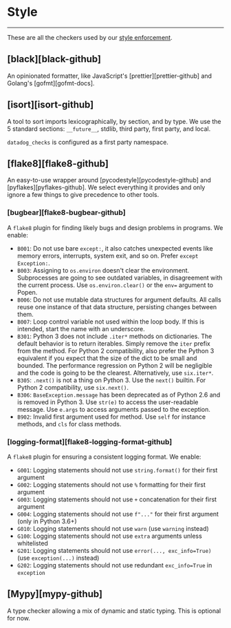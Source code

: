 # Style

-----

These are all the checkers used by our [style enforcement](../ddev/plugins.md#style).

## [black][black-github]

An opinionated formatter, like JavaScript's [prettier][prettier-github] and Golang's [gofmt][gofmt-docs].

## [isort][isort-github]

A tool to sort imports lexicographically, by section, and by type. We use the 5 standard sections: `__future__`, stdlib, third party, first party, and local.

`datadog_checks` is configured as a first party namespace.

## [flake8][flake8-github]

An easy-to-use wrapper around [pycodestyle][pycodestyle-github] and [pyflakes][pyflakes-github]. We select everything it provides and only ignore a few things to give precedence to other tools.

### [bugbear][flake8-bugbear-github]

A `flake8` plugin for finding likely bugs and design problems in programs. We enable:

- `B001`: Do not use bare `except:`, it also catches unexpected events like memory errors, interrupts, system exit, and so on. Prefer `except Exception:`.
- `B003`: Assigning to `os.environ` doesn't clear the environment. Subprocesses are going to see outdated variables, in disagreement with the current process. Use `os.environ.clear()` or the `env=` argument to Popen.
- `B006`: Do not use mutable data structures for argument defaults. All calls reuse one instance of that data structure, persisting changes between them.
- `B007`: Loop control variable not used within the loop body. If this is intended, start the name with an underscore.
- `B301`: Python 3 does not include `.iter*` methods on dictionaries. The default behavior is to return iterables. Simply remove the `iter` prefix from the method. For Python 2 compatibility, also prefer the Python 3 equivalent if you expect that the size of the dict to be small and bounded. The performance regression on Python 2 will be negligible and the code is going to be the clearest. Alternatively, use `six.iter*`.
- `B305`: `.next()` is not a thing on Python 3. Use the `next()` builtin. For Python 2 compatibility, use `six.next()`.
- `B306`: `BaseException.message` has been deprecated as of Python 2.6 and is removed in Python 3. Use `str(e)` to access the user-readable message. Use `e.args` to access arguments passed to the exception.
- `B902`: Invalid first argument used for method. Use `self` for instance methods, and `cls` for class methods.

### [logging-format][flake8-logging-format-github]

A `flake8` plugin for ensuring a consistent logging format. We enable:

-  `G001`: Logging statements should not use `string.format()` for their first argument
-  `G002`: Logging statements should not use `%` formatting for their first argument
-  `G003`: Logging statements should not use `+` concatenation for their first argument
-  `G004`: Logging statements should not use `f"..."` for their first argument (only in Python 3.6+)
-  `G010`: Logging statements should not use `warn` (use `warning` instead)
-  `G100`: Logging statements should not use `extra` arguments unless whitelisted
-  `G201`: Logging statements should not use `error(..., exc_info=True)` (use `exception(...)` instead)
-  `G202`: Logging statements should not use redundant `exc_info=True` in `exception`

## [Mypy][mypy-github]

A type checker allowing a mix of dynamic and static typing. This is optional for now.
